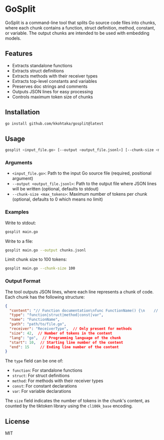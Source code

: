 # GoSplit

GoSplit is a command-line tool that splits Go source code files into chunks, where each chunk contains a function, struct definition, method, constant, or variable. The output chunks are intended to be used with embedding models.

## Features

- Extracts standalone functions
- Extracts struct definitions
- Extracts methods with their receiver types
- Extracts top-level constants and variables
- Preserves doc strings and comments
- Outputs JSON lines for easy processing
- Controls maximum token size of chunks

## Installation

```bash
go install github.com/kkohtaka/gosplit@latest
```

## Usage

```bash
gosplit <input_file.go> [--output <output_file.jsonl>] [--chunk-size <max_tokens>]
```

### Arguments

- `<input_file.go>`: Path to the input Go source file (required, positional argument)
- `--output <output_file.jsonl>`: Path to the output file where JSON lines will be written (optional, defaults to stdout)
- `--chunk-size <max_tokens>`: Maximum number of tokens per chunk (optional, defaults to 0 which means no limit)

### Examples

Write to stdout:
```bash
gosplit main.go
```

Write to a file:
```bash
gosplit main.go --output chunks.jsonl
```

Limit chunk size to 100 tokens:
```bash
gosplit main.go --chunk-size 100
```

### Output Format

The tool outputs JSON lines, where each line represents a chunk of code. Each chunk has the following structure:

```json
{
  "content": "// Function documentation\nfunc FunctionName() {\n    // function body\n}",
  "type": "function|struct|method|const|var",
  "name": "FunctionName",
  "path": "path/to/file.go",
  "receiver": "ReceiverType",  // Only present for methods
  "size": 42,  // Number of tokens in the content
  "lang": "go",  // Programming language of the chunk
  "start": 10,  // Starting line number of the content
  "end": 15     // Ending line number of the content
}
```

The `type` field can be one of:
- `function`: For standalone functions
- `struct`: For struct definitions
- `method`: For methods with their receiver types
- `const`: For constant declarations
- `var`: For variable declarations

The `size` field indicates the number of tokens in the chunk's content, as counted by the tiktoken library using the `cl100k_base` encoding.

## License

MIT
